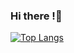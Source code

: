 ### Hi there !👋

<!--
**zhihao404/zhihao404** is a ✨ _special_ ✨ repository because its `README.md` (this file) appears on your GitHub profile.

Here are some ideas to get you started:

- 🔭 I’m currently working on ...
- 🌱 I’m currently learning ...
- 👯 I’m looking to collaborate on ...
- 🤔 I’m looking for help with ...
- 💬 Ask me about ...
- 📫 How to reach me: ...
- 😄 Pronouns: ...
- ⚡ Fun fact: ...
-->

<!--[![mshihiro's 42 stats](https://badge42.vercel.app/api/v2/clboxvok900060gmgpn7dor3m/stats?cursusId=21&coalitionId=309)](https://github.com/JaeSeoKim/badge42)-->
[![Top Langs](https://github-readme-stats.vercel.app/api/top-langs/?username=zhihao404&exclude_repo=django-diary&layout=compact&theme=dracula)](https://github.com/anuraghazra/github-readme-stats)
